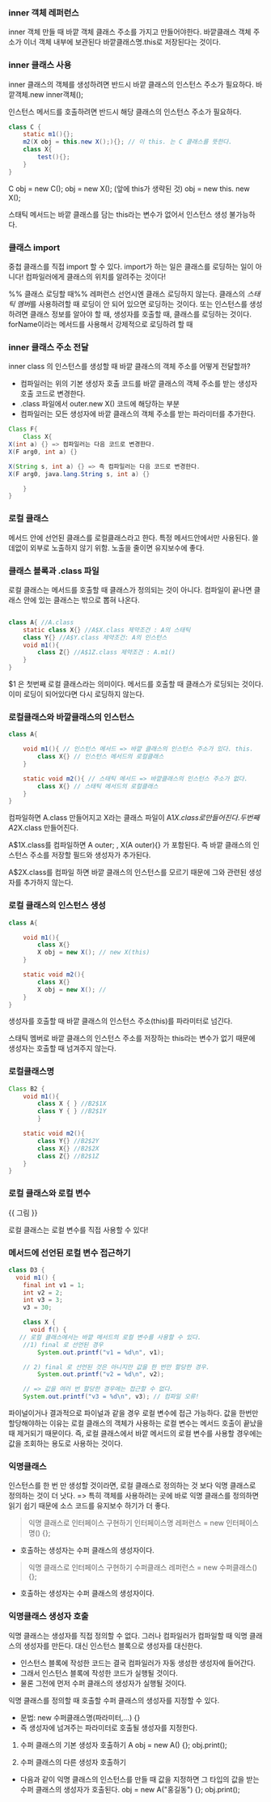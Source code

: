 ### inner 객체 레퍼런스
inner 객체 만들 때 바깥 객체 클래스 주소를 가지고 만들어야한다.
바깥클래스 객체 주소가 이너 객체 내부에 보관된다
바깥클래스명.this로 저장된다는 것이다.

### inner 클래스 사용

inner 클래스의 객체를 생성하려면 반드시 바깥 클래스의 인스턴스 주소가 필요하다.
바깥객체.new inner객체();

인스턴스 메서드를 호출하려면 반드시 해당 클래스의 인스턴스 주소가 필요하다.

```java
class C {
    static m1(){};
    m2(X obj = this.new X();){}; // 이 this. 는 C 클래스를 뜻한다.
    class X{
        test(){};
    }
}
```

C obj = new C();
obj = new X(); (앞에 this가 생략된 것)
obj = new this. new X();

스태틱 메서드는 바깥 클래스를 담는 this라는 변수가 없어서 인스턴스 생성 불가능하다.

### 클래스 import
중첩 클래스를 직접 import 할 수 있다.
import가 하는 일은 클래스를 로딩하는 일이 아니다! 컴파일러에게 클래스의 위치를 알려주는 것이다!

%% 클래스 로딩할 때%%
레퍼런스 선언시엔 클래스 로딩하지 않는다. 클래스의 *스태틱 멤버*를 사용하려할 때 로딩이 안 되어 있으면 로딩하는 것이다.
또는 인스턴스를 생성하려면 클래스 정보를 알아야 할 때, 생성자를 호출할 때, 클래스를 로딩하는 것이다. forName이라는 메서드를 사용해서 강제적으로 로딩하려 할 때 

### inner 클래스 주소 전달
inner class 의 인스턴스를 생성할 때 바깥 클래스의 객체 주소를 어떻게 전달할까?
- 컴파일러는 위의 기본 생성자 호출 코드를 바깥 클래스의 객체 주소를 받는 생성자 호출 코드로 변경한다.
- .class 파일에서 outer.new X() 코드에 해당하는 부분
- 컴파일러는 모든 생성자에 바깥 클래스의 객체 주소를 받는 파라미터를 추가한다.

```java
Class F{
    Class X{
X(int a) {} => 컴파일러는 다음 코드로 변경한다. 
X(F arg0, int a) {}

X(String s, int a) {} => 즉 컴파일러는 다음 코드로 변경한다.
X(F arg0, java.lang.String s, int a) {}

    }
}
```

### 로컬 클래스
메서드 안에 선언된 클래스를 로컬클래스라고 한다.
특정 메서드안에서만 사용된다.
쓸데없이 외부로 노출하지 않기 위함.
노출을 줄이면 유지보수에 좋다.

### 클래스 블록과 .class 파일
로컬 클래스는 메서드를 호출할 때 클래스가 정의되는 것이 아니다.
컴파일이 끝나면 클래스 안에 있는 클래스는 밖으로 뽑혀 나온다.

```java

class A{ //A.class
    static class X{} //A$X.class 제약조건 : A의 스태틱
    class Y{} //A$Y.class 제약조건: A의 인스턴스
    void m1(){ 
        class Z{} //A$1Z.class 제약조건 : A.m1()
    }
}
```

$1 은 첫번째 로컬 클래스라는 의미이다.
메서드를 호출할 때 클래스가 로딩되는 것이다. 이미 로딩이 되어있다면 다시 로딩하지 않는다.

### 로컬클래스와 바깥클래스의 인스턴스

```java
class A{

    void m1(){ // 인스턴스 메서드 => 바깥 클래스의 인스턴스 주소가 있다. this.
        class X{} // 인스턴스 메서드의 로컬클래스
    }

    static void m2(){ // 스태틱 메서드 => 바깥클래스의 인스턴스 주소가 없다.
        class X{} // 스태틱 메서드의 로컬클래스
    }
}
```

컴파일하면 A.class 만들어지고 X라는 클래스 파일이 A$1X.class로 만들어진다.
두번째 A$2X.class 만들어진다.

A$1X.class를 컴파일하면 A outer; , X(A outer){} 가 포함된다.
즉 바깥 클래스의 인스턴스 주소를 저장할 필드와 생성자가 추가된다.

A$2X.class를 컴파일 하면 바깥 클래스의 인스턴스를 모르기 때문에 그와 관련된 생성자를 추가하지 않는다.

### 로컬 클래스의 인스턴스 생성

```java
class A{

    void m1(){ 
        class X{}
        X obj = new X(); // new X(this) 
    }

    static void m2(){ 
        class X{}
        X obj = new X(); //
    }
}
```
생성자를 호출할 때 바깥 클래스의 인스턴스 주소(this)를 파라미터로 넘긴다.

스태틱 멤버로 바깥 클래스의 인스턴스 주소를 저장하는 this라는 변수가 없기 때문에 생성자는 호출할 때 넘겨주지 않는다.

### 로컬클래스명

```java
Class B2 {
    void m1(){
        class X { } //B2$1X
        class Y { } //B2$1Y
        }

    static void m2(){
        class Y{} //B2$2Y
        class X{} //B2$2X
        class Z{} //B2$1Z
    }
}
```

### 로컬 클래스와 로컬 변수
{{ 그림 }}

로컬 클래스는 로컬 변수를 직접 사용할 수 있다!


### 메서드에 선언된 로컬 변수 접근하기

```java
class D3 {
  void m1() {
    final int v1 = 1;
    int v2 = 2;
    int v3 = 3;
    v3 = 30;

    class X {
      void f() {
   // 로컬 클래스에서는 바깥 메서드의 로컬 변수를 사용할 수 있다.
    //1) final 로 선언된 경우
        System.out.printf("v1 = %d\n", v1);

    // 2) final 로 선언된 것은 아니지만 값을 한 번만 할당한 경우.
        System.out.printf("v2 = %d\n", v2);

    // => 값을 여러 번 할당한 경우에는 접근할 수 없다.
    System.out.printf("v3 = %d\n", v3); // 컴파일 오류!
```

파이널이거나 결과적으로 파이널과 같을 경우 로컬 변수에 접근 가능하다.
값을 한번만 할당해야하는 이유는 로컬 클래스의 객체가 사용하는 로컬 변수는 메서드 호출이 끝났을 때 제거되기 때문이다. 즉, 로컬 클래스에서 바깥 메서드의 로컬 변수를 사용할 경우에는 값을 조회하는 용도로 사용하는 것이다.

### 익명클래스
인스턴스를 한 번 만 생성할 것이라면, 로컬 클래스로 정의하는 것 보다 익명 클래스로 정의하는 것이 더 낫다.
=> 특히 객체를 사용하려는 곳에 바로 익명 클래스를 정의하면 읽기 쉽기 때문에 소스 코드를 유지보수 하기가 더 좋다.

> 익명 클래스로 인터페이스 구현하기
인터페이스명 레퍼런스 = new 인터페이스명() {};
- 호출하는 생성자는 수퍼 클래스의 생성자이다.

> 익명 클래스로 인터페이스 구현하기
수퍼클래스 레퍼런스 = new 수퍼클래스() {};
- 호출하는 생성자는 수퍼 클래스의 생성자이다.

### 익명클래스 생성자 호출

익명 클래스는 생성자를 직접 정의할 수 없다. 그러나 컴파일러가 컴파일할 때 익명 클래스의 생성자를 만든다. 대신 인스턴스 블록으로 생성자를 대신한다.
- 인스턴스 블록에 작성한 코드는 결국 컴파일러가 자동 생성한 생성자에 들어간다.
- 그래서 인스턴스 블록에 작성한 코드가 실행될 것이다.
- 물론 그전에 먼저 수퍼 클래스의 생성자가 실행될 것이다.

익명 클래스를 정의할 때 호출할 수퍼 클래스의 생성자를 지정할 수 있다.
- 문법:
    new 수퍼클래스명(파라미터,...) {}
- 즉 생성자에 넘겨주는 파라미터로 호출될 생성자를 지정한다.

1) 수퍼 클래스의 기본 생성자 호출하기
    A obj = new A() {};
    obj.print();

2) 수퍼 클래스의 다른 생성자 호출하기
- 다음과 같이 익명 클래스의 인스턴스를 만들 때 값을 지정하면 그 타입의 값을 받는 수퍼 클래스의 생성자가 호출된다.
    obj = new A("홍길동") {};
    obj.print();





